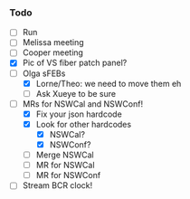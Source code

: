 ### Todo

- [ ] Run
- [ ] Melissa meeting
- [ ] Cooper meeting
- [x] Pic of VS fiber patch panel?
- [ ] Olga sFEBs
   - [x] Lorne/Theo: we need to move them eh
   - [ ] Ask Xueye to be sure
- [ ] MRs for NSWCal and NSWConf!
   - [x] Fix your json hardcode
   - [x] Look for other hardcodes
      - [x] NSWCal?
      - [x] NSWConf?
   - [ ] Merge NSWCal
   - [ ] MR for NSWCal
   - [ ] MR for NSWConf
- [ ] Stream BCR clock!
